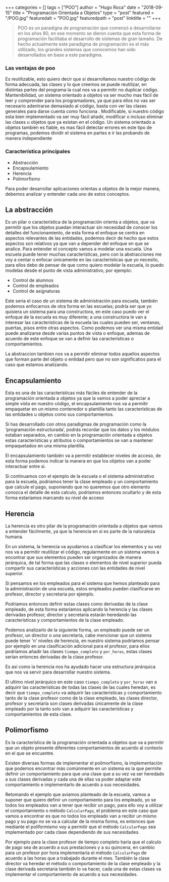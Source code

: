 +++
categories = []
tags = ["POO"]
author = "Hugo Roca"
date = "2018-09-15"
title = "Programación Orientada a Objetos"
type = "post"
featured = "/POO.jpg"
featuredalt = "POO.jpg"
featuredpath = "post"
linktitle = ""
+++

> POO es un paradigna de programación que comenzó a desarrollarse en los años 80, en ese momento se dieron cuenta que esta forma de programación facilitaba el desarrollo de sistemas de gran tamaño. De hecho actualmente este paradigma de programación es el más utilizado, los grandes sistemas que conocemos han sido desarrollados en base a este paradigma.

### Las ventajas de poo

Es reutilizable, esto quiero decir que si desarrollamos nuestro código de forma adecuada, las clases y lo que creemos se puede reutilizar, en distintas partes del programa la cual nos va a permitir no duplicar código.
Mantenibilidad, un sistema orientado a objetos va ser mucho mas fácil de leer y comprender para los programadores, ya que para ellos no vas ser necesario adentrarse demasiado al código, basta con ver las clases generales para darse cuenta como funciona .
Modificable, si nuestro código esta bien implementado va ser muy fácil añadir, modificar  o incluso eliminar las clases u objetos que ya existan en el código.
Un sistema orientado a objetos también es fiable, es mas fácil detectar errores en este tipo de programas, podemos dividir el sistema en partes e ir las probando de manera independiente 

### Característica principales

* Abstracción
* Encapsulamiento
* Herencia
* Polimorfismo

Para poder desarrollar aplicaciones orientas a objetos de la mejor manera, debemos analizar y entender cada uno de estos conceptos.

## La abstracción
Es un pilar o característica de la programación orienta a objetos, que va permitir que los objetos puedan interactuar sin necesidad de conocer los detalles del funcionamiento, de esta forma el enfoque se centra en aspectos relevantes de las entidades, podemos decir de hecho que estos aspectos son relativos ya que van a depender del enfoque en que se analice. Para entender el concepto vamos a modelar una escuela.
Una escuela puede tener muchas características, pero con la abstracciones me voy a centar o enfocar únicamente en las características que yo necesito, para ellos debo de pensar de que como quiero modelar la escuela, lo puedo modelas desde el punto de vista administrativo, por ejemplo:

-	Control de alumnos
-	Control de empleados
-	Control de asignaturas 

Este seria el caso de un sistema de administración para escuela, también podemos enfocarnos de otra forma en las escuelas; podría ser que yo quisiera un sistema para una constructora,  en este caso puedo ver el enfoque de la escuela es muy diferente; a una constructora le van a interesar las características de la escuela las cuales pueden ser, ventanas, puertas, pisos entre otras aspectos.
Como podemos ver una misma entidad puede analizarse desde varias puntos de vista o enfoque, ademas de acuerdo de este enfoque se van a definir las características o comportamientos.

La abstraccion tambien nos va a permitir eliminar todos aquellos aspectos que forman parte del objeto o entidad pero que no son significatios para el caso que estamos analizando.

## Encapsulamiento
Esta es una de las características más fáciles de entender de la programación orientada a objetos ya que la vamos a poder apreciar a simple vista en nuestro código, el encapsulamiento nos va a permitir empaquetar en un mismo contenedor o plantilla tanto las características de las entidades u objetos como sus comportamientos.

Si has desarrollado con otros paradigmas de programación como la ‘programación estructurada’, podrás recordar que los datos y los módulos estaban separados, en cambio en la programación orientada a objetos estas características y atributos o comportamientos se van a mantener empaquetados en una misma plantilla.

El encapsulamiento también va a permitir establecer niveles de acceso, de esta forma podemos indicar la manera en que los objetos van a poder interactuar entre si.

Si continuamos con el ejemplo de la escuela o el sistema administrativo para la escuela, podríamos tener la clase empleado y un comportamiento que calcule el pago, suponiendo que no queremos que otro elemento conozca el detalle de esta calculo, podríamos entonces ocultarlo y de esta forma estaríamos marcando su nivel de acceso

## Herencia
La herencia es otro pilar de la programación orientada a objetos que vamos a entender fácilmente, ya que la herencia en sí es parte de la naturaleza humana. 

En un sistema, la herencia va ayudarnos a clasificar los elementos y su vez nos va a permitir reutilizar el código, regularmente en un sistema vamos a encontrar que sus elementos pueden ser organizados de manera jerárquica, de tal forma que las clases o elementos de nivel superior pueda compartir sus características y acciones con las entidades de nivel superior.

Si pensamos en los empleados para el sistema que hemos planteado para la administración de una escuela, estos empleados pueden clasificarse en profesor, director y secretaria por ejemplo.

Podríamos entonces definir estas clases como derivadas de la clase empleado, de esta forma estaríamos aplicando la herencia y las clases derivadas profesor, director y secretaria estarán heredando las características y comportamientos de la clase empleado.

Podemos analizarlo de la siguiente forma, un empleado puede ser un profesor, un director o una secretaria, cabe mencionar que un sistema puede tener 'n' niveles de herencia, en nuestro sistema podríamos pensar por ejemplo en una clasificación adicional para el profesor, para ellos podríamos añadir las clases `tiempo_completo` y `por_horas`, estas clases serian entonces derivadas de la clase profesor.

Es así como la herencia nos ha ayudado hacer una estructura jerárquica que nos va servir para desarrollar nuestro sistema.

El ultimo nivel jerárquico en este caso `tiempo_completo` y `por_horas` van a adquirir las características de todas las clases de las cuales heredan, es decir que `tiempo_completo` va adquirir las características y comportamiento tanto de la clase profesor como de la clase empleado, las clases director, profesor y secretaría son clases derivadas únicamente de la clase empleado por la tanto solo van a adquirir las características y comportamientos de esta clase.

## Polimorfismo
Es la característica de la programación orientada a objetos que va a permitir que un objeto presente diferentes comportamientos de acuerdo al contexto en el que se encuentre.

Existen diversas formas de implementar el polimorfismo, la implementación que podemos encontrar más comúnmente en un sistema es la que permite definir un comportamiento para que una clase que a su vez va ser heredado a sus clases derivadas y cada una de ellas va poder adaptar este comportamiento e implementarlo de acuerdo a sus necesidades.

Retomando el ejemplo que aviamos planteado de la escuela, vamos a suponer que quiero definir un comportamiento para los empleado, yo se todos los empleados van a tener que recibir un pago, para ello voy a utilizar el comportamiento o método `CalcularPago`, el problema en este caso que vamos a encontrar es que no todos los empleado van a recibir un mismo pago y su pago no se va a calcular de la misma forma, es entonces que mediante el poliformismo voy a permitir que el método `CalcularPago` sea implementado por cada clase dependiendo de sus necesidades.

Por ejemplo para la clase profesor de tiempo completo haría que el calculo de pago sea de acuerdo a sus prestaciones y a su quincena, en cambio para un profesor por hora implementaría el método `CalcularPago` de acuerdo a las horas que a trabajado durante el mes. También la clase director va heredar el método o comportamiento de la clase empleado y la clase derivada secretaria también lo va hacer, cada una de estas clases va implementar el comportamiento de acuerdo a sus necesidades.